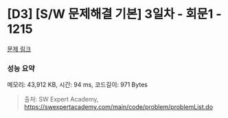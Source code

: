 # [D3] [S/W 문제해결 기본] 3일차 - 회문1 - 1215 

[문제 링크](https://swexpertacademy.com/main/code/problem/problemDetail.do?contestProbId=AV14QpAaAAwCFAYi) 

### 성능 요약

메모리: 43,912 KB, 시간: 94 ms, 코드길이: 971 Bytes



> 출처: SW Expert Academy, https://swexpertacademy.com/main/code/problem/problemList.do